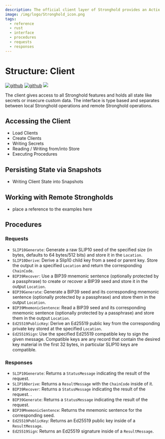 ```yaml
---
description: The official client layer of Stronghold provides an Actix actor model system for easy Interface as well as functional pass-through to Stronghold's internal actor system.
image: /img/logo/Stronghold_icon.png
tags:
  - reference
  - rust
  - interface
  - procedures
  - requests
  - responses
---
```


# Structure: Client

[![github](https://img.shields.io/badge/github-source-blue.svg)](https://github.com/iotaledger/stronghold.rs/tree/dev/client) [![github](https://img.shields.io/badge/rust-docs-green.svg)](https://docs.rs/iota_stronghold) [![](https://img.shields.io/crates/v/iota_stronghold.svg)](https://crates.io/crates/iota_stronghold)

The client gives access to all Stronghold features and holds all state like secrets or insecure custom data. The interface is type based and separates between local Stronghold operations and remote Stronghold operations.

## Accessing the Client

- Load Clients
- Create Clients
- Writing Secrets
- Reading / Writing from/into Store
- Executing Procedures

## Persisting State via Snapshots

- Writing Client State into Snapshots

## Working with Remote Strongholds

- place a reference to the examples here

## Procedures

### **Requests**

- `SLIP10Generate`: Generate a raw SLIP10 seed of the specified size (in bytes, defaults to 64 bytes/512 bits) and store it in the `Location`.
- `SLIP10Derive`: Derive a Slip10 child key from a seed or parent key. Store the output in a specified `Location` and return the corresponding `ChainCode`.
- `BIP39Recover`: Use a BIP39 mnemonic sentence (optionally protected by a passphrase) to create or recover a BIP39 seed and store it in the output `Location`.
- `BIP39Generate`: Generate a BIP39 seed and its corresponding mnemonic sentence (optionally protected by a passphrase) and store them in the output `Location`.
- `BIP39MnemonicSentence`: Read a BIP39 seed and its corresponding mnemonic sentence (optionally protected by a passphrase) and store them in the output `Location`.
- `Ed25519PublicKey`: Derive an Ed25519 public key from the corresponding private key stored at the specified `Location`.
- `Ed25519Sign`: Use the specified Ed25519 compatible key to sign the given message. Compatible keys are any record that contain the desired key material in the first 32 bytes, in particular SLIP10 keys are compatible.

### **Responses**

- `SLIP10Generate`: Returns a `StatusMessage` indicating the result of the request.
- `SLIP10Derive`: Returns a `ResultMessage` with the `ChainCode` inside of it.
- `BIP39Recover`: Returns a `StatusMessage` indicating the result of the request. .
- `BIP39Generate`: Returns a `StatusMessage` indicating the result of the request.
- `BIP39MnemonicSentence`: Returns the mnemonic sentence for the corresponding seed.
- `Ed25519PublicKey`: Returns an Ed25519 public key inside of a `ResultMessage`.
- `Ed25519Sign`: Returns an Ed25519 signature inside of a `ResultMessage`.
